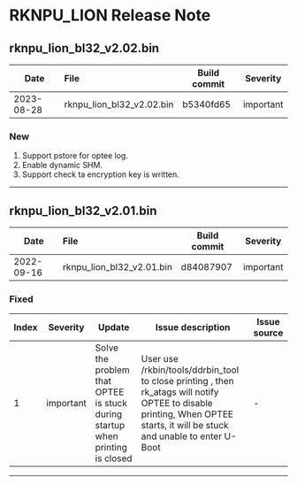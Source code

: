 # RKNPU_LION Release Note

## rknpu_lion_bl32_v2.02.bin

| Date       | File                      | Build commit | Severity  |
| ---------- | :------------------------ | ------------ | --------- |
| 2023-08-28 | rknpu_lion_bl32_v2.02.bin | b5340fd65    | important |

### New

1. Support pstore for optee log.
2. Enable dynamic SHM.
3. Support check ta encryption key is written.

------

## rknpu_lion_bl32_v2.01.bin

| Date       | File                      | Build commit | Severity  |
| ---------- | :------------------------ | ------------ | --------- |
| 2022-09-16 | rknpu_lion_bl32_v2.01.bin | d84087907    | important |

### Fixed

| Index | Severity  | Update                                                       | Issue description                                            | Issue source |
| ----- | --------- | ------------------------------------------------------------ | ------------------------------------------------------------ | ------------ |
| 1     | important | Solve the problem that OPTEE is stuck during startup when printing is closed | User use /rkbin/tools/ddrbin_tool to close printing ,  then rk_atags will notify OPTEE to disable printing, When OPTEE starts, it will be stuck and unable to enter U-Boot | -            |

------
